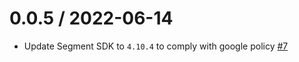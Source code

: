 0.0.5 / 2022-06-14
==================
* Update Segment SDK to `4.10.4` to comply with google policy [#7](https://github.com/segment-integrations/analytics-android-integration-nielsen-dtvr/pull/7)
